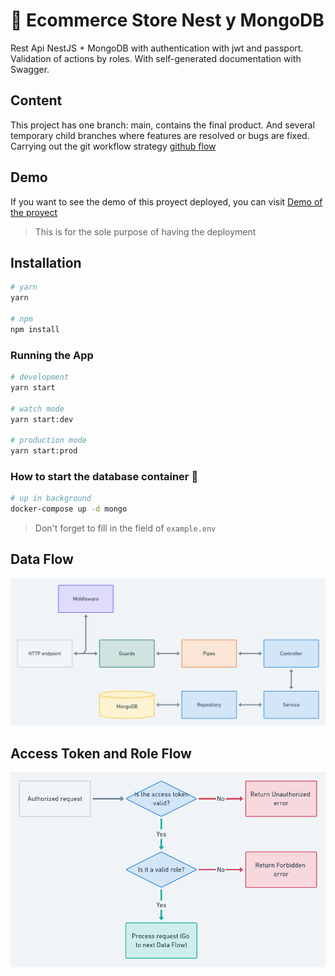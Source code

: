 # 🌿 Ecommerce Store Nest y MongoDB

Rest Api NestJS + MongoDB with authentication with jwt and passport. Validation of actions by roles. With self-generated documentation with Swagger.

## Content

This project has one branch: main, contains the final product. And several temporary child branches where features are resolved or bugs are fixed.
Carrying out the git workflow strategy [github flow](https://guides.github.com/introduction/flow/)

## Demo

If you want to see the demo of this proyect deployed, you can visit [Demo of the proyect](https://ecommerce-store-nest-mongo.herokuapp.com/api)

> This is for the sole purpose of having the deployment

## Installation

```sh
# yarn
yarn

# npm
npm install
```

### Running the App

```sh
# development
yarn start

# watch mode
yarn start:dev

# production mode
yarn start:prod
```

### How to start the database container 🐘

```sh
# up in background
docker-compose up -d mongo
```

> Don't forget to fill in the field of `example.env`

## Data Flow

![data_flow](./diagrams/data_flow.png)

## Access Token and Role Flow

![auth_role_flow](./diagrams/auth_role_flow.png)

